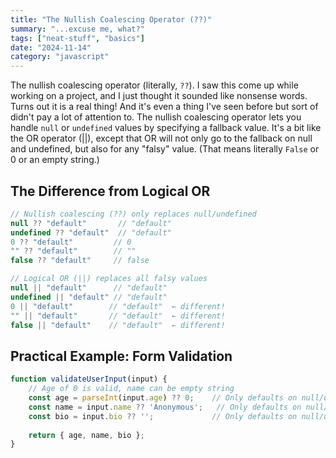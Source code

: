 ```yaml
---
title: "The Nullish Coalescing Operator (??)"
summary: "...excuse me, what?"
tags: ["neat-stuff", "basics"]
date: "2024-11-14"
category: "javascript"
---
```


The nullish coalescing operator (literally, `??`). I saw this come up while working on a project, and I just thought it 
sounded like nonsense words. Turns out it is a real thing! And it's even a thing I've seen before but sort of didn't pay 
a lot of attention to. The nullish coalescing operator lets you handle `null` or `undefined` values by specifying a 
fallback value. It's a bit like the OR operator (||), except that OR will not only go to the fallback on null and 
undefined, but also for any "falsy" value. (That means literally `False` or 0 or an empty string.)

## The Difference from Logical OR

```javascript
// Nullish coalescing (??) only replaces null/undefined
null ?? "default"       // "default"
undefined ?? "default"  // "default"
0 ?? "default"         // 0
"" ?? "default"        // ""
false ?? "default"     // false

// Logical OR (||) replaces all falsy values
null || "default"      // "default"
undefined || "default" // "default"
0 || "default"        // "default"  ← different!
"" || "default"       // "default"  ← different!
false || "default"    // "default"  ← different!
```

## Practical Example: Form Validation

```javascript
function validateUserInput(input) {
    // Age of 0 is valid, name can be empty string
    const age = parseInt(input.age) ?? 0;    // Only defaults on null/undefined
    const name = input.name ?? 'Anonymous';   // Only defaults on null/undefined
    const bio = input.bio ?? '';             // Only defaults on null/undefined
    
    return { age, name, bio };
}
```
